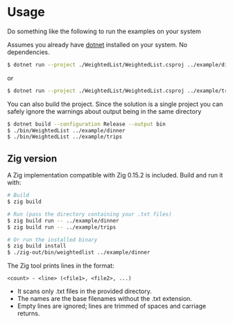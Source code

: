 # Usage

Do something like the following to run the examples on your system

Assumes you already have [dotnet](https://dot.net/) installed on your system. No dependencies.

```zsh
$ dotnet run --project ./WeightedList/WeightedList.csproj ../example/dinner
```

or

```zsh
$ dotnet run --project ./WeightedList/WeightedList.csproj ../example/trips
```

You can also build the project. Since the solution is a single project you can safely ignore the warnings about output being in the same directory

```zsh
$ dotnet build --configuration Release --output bin
$ ./bin/WeightedList ../example/dinner
$ ./bin/WeightedList ../example/trips
```

## Zig version

A Zig implementation compatible with Zig 0.15.2 is included. Build and run it with:

```zsh
# Build
$ zig build

# Run (pass the directory containing your .txt files)
$ zig build run -- ../example/dinner
$ zig build run -- ../example/trips

# Or run the installed binary
$ zig build install
$ ./zig-out/bin/weightedlist ../example/dinner
```

The Zig tool prints lines in the format:

```
<count> - <line> (<file1>, <file2>, ...)
```

- It scans only .txt files in the provided directory.
- The <fileX> names are the base filenames without the .txt extension.
- Empty lines are ignored; lines are trimmed of spaces and carriage returns.